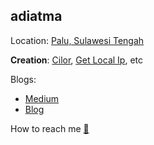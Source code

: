 ## adiatma

Location: [Palu, Sulawesi Tengah](https://id.wikipedia.org/wiki/Kota_Palu)

**Creation**: [Cilor](https://www.npmjs.com/package/@adiatma2019/cilor), [Get Local Ip](https://crates.io/crates/get_local_ip), etc

Blogs:
- [Medium](https://medium.com/@adiatma9024)
- [Blog](https://adiatma.github.io/)

How to reach me [📩](mailto:adiatma9024@gmail.com)
